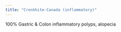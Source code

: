 ```yaml
---
title: "Cronkhite-Canada (inflammatory)"
---
```

100% Gastric &amp; Colon inflammatory polyps, alopecia

